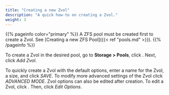 ```yaml
---
title: "Creating a new Zvol"
description: "A quick how-to on creating a Zvol."
weight: 3
---
```


{{% pageinfo color="primary" %}}
A ZFS pool must be created first to create a Zvol. See
[Creating a new ZFS Pool]({{< ref "pools.md" >}}).
{{% /pageinfo %}}

To create a Zvol in the desired pool, go to **Storage > Pools**, click
<i class="fas fa-ellipsis-v"></i>. Next, click *Add Zvol*.

To quickly create a Zvol with the default options, enter a name for the
Zvol, a size, and click *SAVE*. To modify more advanced settings of the Zvol
click *ADVANCED MODE*. Zvol options can also be edited after creation. To edit a
Zvol, click <i class="fas fa-ellipsis-v"></i>. Then, click *Edit Options*.